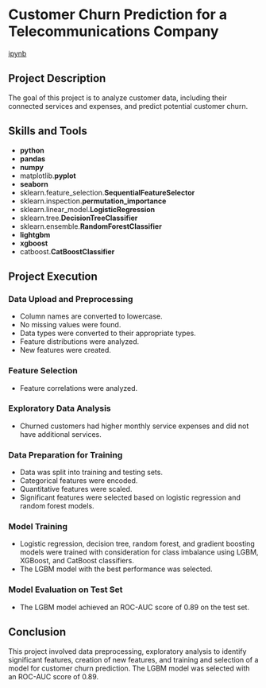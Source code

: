 # Customer Churn Prediction for a Telecommunications Company

[ipynb](https://github.com/mvs834/Yandex.Practicum/blob/bff7a30c0b9fb9cd09551ec9d79578344f975552/DS%2009%20Telecom%20customer%20churn/Telecom_Customer_Churn_LGBM_0,89.ipynb)

## Project Description

The goal of this project is to analyze customer data, including their connected services and expenses, and predict potential customer churn.

## Skills and Tools

- **python**
- **pandas**
- **numpy**
- matplotlib.**pyplot**
- **seaborn**
- sklearn.feature_selection.**SequentialFeatureSelector**
- sklearn.inspection.**permutation_importance**
- sklearn.linear_model.**LogisticRegression**
- sklearn.tree.**DecisionTreeClassifier**
- sklearn.ensemble.**RandomForestClassifier**
- **lightgbm**
- **xgboost**
- catboost.**CatBoostClassifier**

## Project Execution
### Data Upload and Preprocessing
- Column names are converted to lowercase.
- No missing values were found.
- Data types were converted to their appropriate types.
- Feature distributions were analyzed.
- New features were created.

### Feature Selection
- Feature correlations were analyzed.

### Exploratory Data Analysis
- Churned customers had higher monthly service expenses and did not have additional services.

### Data Preparation for Training
- Data was split into training and testing sets.
- Categorical features were encoded.
- Quantitative features were scaled.
- Significant features were selected based on logistic regression and random forest models.

### Model Training
- Logistic regression, decision tree, random forest, and gradient boosting models were trained with consideration for class imbalance using LGBM, XGBoost, and CatBoost classifiers.
- The LGBM model with the best performance was selected.

### Model Evaluation on Test Set
- The LGBM model achieved an ROC-AUC score of 0.89 on the test set.

## Conclusion

This project involved data preprocessing, exploratory analysis to identify significant features, creation of new features, and training and selection of a model for customer churn prediction. The LGBM model was selected with an ROC-AUC score of 0.89.